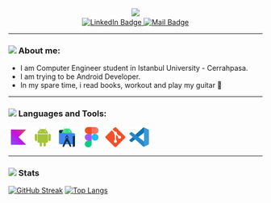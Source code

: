 <div id="header" align="center">
  <a href="https://www.youtube.com/watch?v=5NV6Rdv1a3I"><img src="https://media.giphy.com/media/Y4bzv6DYbYzy8jDnoW/giphy.gif" width="200"/></a>
  <div>
    <a href="https://www.linkedin.com/in/ali-ihsan-başoğlu-562745211/">
      <img src="https://img.shields.io/badge/LinkedIn-blue?style=for-the-badge&logo=linkedin&logoColor=white" alt="LinkedIn Badge"/>
    </a>
    <a href="mailto:alibasoglu1911@gmail.com">
      <img src="https://img.shields.io/badge/Mail-purple?style=for-the-badge&logo=gmail&logoColor=white" alt="Mail Badge"/>
    </a>    
  </div>
</div>

--- 

### <img src="https://media.giphy.com/media/5P5b96VnFaNiQ7ABOT/giphy.gif" width="30"> About me:

- I am Computer Engineer student in Istanbul University - Cerrahpasa.
- I am trying to be Android Developer.
- In my spare time, i read books, workout and play my guitar 🤟

___

### <img src="https://media.giphy.com/media/uhQuegHFqkVYuFMXMQ/giphy.gif" width="30"> Languages and Tools:

<div>
  <a href="https://kotlinlang.org/"><img src="https://github.com/devicons/devicon/blob/master/icons/kotlin/kotlin-original.svg" title="Kotlin" alt="Kotlin" width="40" height="40"/></a>&nbsp;
  <a href="https://developer.android.com/"><img src="https://github.com/devicons/devicon/blob/master/icons/android/android-plain.svg" title="Android" alt="Android" width="40" height="40"/></a>&nbsp;
  <a href="https://developer.android.com/studio"><img src="https://github.com/devicons/devicon/blob/master/icons/androidstudio/androidstudio-original.svg" title="Android Studio" alt="Android Studio" width="40" height="40"/></a>&nbsp;
  <a href="https://www.figma.com/"><img src="https://github.com/devicons/devicon/blob/master/icons/figma/figma-original.svg" title="Figma" alt="Figma" width="40" height="40"/></a>&nbsp;
  <a href="https://git-scm.com/"><img src="https://github.com/devicons/devicon/blob/master/icons/git/git-plain.svg" title="Git" alt="Git" width="40" height="40"/></a>&nbsp;
  <a href="https://code.visualstudio.com/"><img src="https://github.com/devicons/devicon/blob/master/icons/vscode/vscode-original.svg" title="VsCode" alt="VsCode" width="40" height="40"/></a>&nbsp;
</div>

___

### <img src="https://media.giphy.com/media/IcnxGGAj0ubyB2r5M6/giphy.gif" width="30"> Stats

 
[![GitHub Streak](http://github-readme-streak-stats.herokuapp.com?user=Whitewolf1911&theme=dark&hide_border=true&date_format=j%20M%5B%20Y%5D&background=000000&ring=FFFFFF&fire=FF0000&currStreakNum=FF0000&currStreakLabel=FF0000&sideNums=FF0000&sideLabels=FFFFFF&stroke=C1C1C12D)](https://git.io/streak-stats)
[![Top Langs](https://github-readme-stats.vercel.app/api/top-langs/?username=Whitewolf1911&hide=ejs&hide=csharp&bg_color=000000&title_color=FF0000&text_color=FFFFFF&icon_color=FFFFFF&border_color=000000)](https://github.com/anuraghazra/github-readme-stats)
